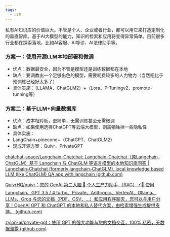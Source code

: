 ```yaml
---
tags:
  - LLM
---
```


私有AI知识库的价值巨大。不管是个人、企业或者行业，都可以用它来打造定制化的垂直智库。基于AI大模型的能力，知识的检索和应用将变得异常简单。目前很多行业都在探索落地，比如AI客服、AI导诊、AI法律助手等。
### **方案一：使用开源LLM本地部署和微调**

- 优点：数据最安全，因为不管是模型还是训练数据都在本地
- 缺点：要调教出一个足够出色的模型，需要耗费较多的人力物力（当然相比于预训练已经好太多了）
- 具体实施：（LLAMA、ChatGLM2）+（Lora、P-Tuningv2、promote-tunning等）

### **方案二：基于LLM+向量数据库**

- 优点：成本相对低，更简单，无需训练甚至无需微调
- 缺点：如果使用选择ChatGPT等云端大模型，则需牺牲掉一些隐私性
- 具体实施：
- LangChain+pinecone+（ChatGPT、ChatGLM2）
- 现成开源方案：Quivr、PrivateGPT

[chatchat-space/Langchain-Chatchat: Langchain-Chatchat（原Langchain-ChatGLM）基于 Langchain 与 ChatGLM 等语言模型的本地知识库问答 | Langchain-Chatchat (formerly langchain-ChatGLM), local knowledge based LLM (like ChatGLM) QA app with langchain (github.com)](https://github.com/chatchat-space/Langchain-Chatchat)

[QuivrHQ/quivr：您的 GenAI 第二大脑 🧠 个人生产力助手 （RAG） ⚡️🤖 使用 Langchain、GPT 3.5 / 4 turbo、Private、Anthropic、VertexAI、Ollama、LLMs、Groq 与您的文档（PDF、CSV、...）和应用程序聊天，您可以与用户分享！OpenAI GPT 和 ChatGPT 的本地和私人替代方案，由检索增强生成提供支持。 (github.com)](https://github.com/QuivrHQ/quivr?tab=readme-ov-file)

[zylon-ai/private-gpt：使用 GPT 的强大功能与您的文档交互，100% 私密，无数据泄露 (github.com)](https://github.com/zylon-ai/private-gpt)
